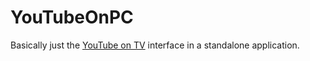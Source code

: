 # YouTubeOnPC
Basically just the [YouTube on TV](http://youtube.com/tv/) interface in a standalone application.
